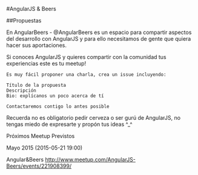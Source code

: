 #AngularJS & Beers 

##Propuestas

En AngularBeers - @AngularBeers es un espacio para compartir aspectos del desarrollo con AngularJS y para ello necesitamos de gente que quiera hacer sus aportaciones.

Si conoces AngularJS y quieres compartir con la comunidad tus experiencias este es tu meetup!

```
Es muy fácil proponer una charla, crea un issue incluyendo:

Título de la propuesta
Descripción
Bio: explícanos un poco acerca de tí

Contactaremos contigo lo antes posible
```

Recuerda no es obligatorio pedir cerveza o ser gurú de AngularJS, no tengas miedo de expresarte y propón tus ideas  ^_^  


Próximos Meetup Previstos

Mayo 2015 (2015-05-21 19:00)

Angular&Beers
http://www.meetup.com/AngularJS-Beers/events/221908399/

